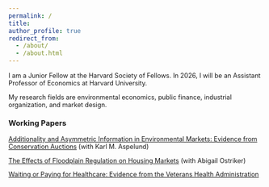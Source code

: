 ```yaml
---
permalink: /
title: 
author_profile: true
redirect_from: 
  - /about/
  - /about.html
---
```


<span style="font-size:0.9em;">
I am a Junior Fellow at the Harvard Society of Fellows. In 2026, I will be an Assistant Professor of Economics at Harvard University.


My research fields are environmental economics, public finance, industrial organization, and market design.


### Working Papers
[Additionality and Asymmetric Information in Environmental Markets: Evidence from Conservation Auctions](https://annarusso.github.io/papers/aspelund_russo_crp.pdf) (with Karl M. Aspelund)


[The Effects of Floodplain Regulation on Housing Markets](https://ostriker.github.io/papers/Ostriker-Russo_floodplain-regulations.pdf) (with Abigail Ostriker)


[Waiting or Paying for Healthcare: Evidence from the Veterans Health Administration](https://annarusso.github.io/papers/russo_wait.pdf)
</span>

